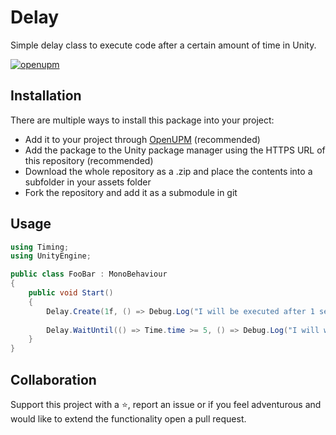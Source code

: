 # Delay
Simple delay class to execute code after a certain amount of time in Unity.

[![openupm](https://img.shields.io/npm/v/com.sandrofigo.delay-unity3d?label=openupm&registry_uri=https://package.openupm.com)](https://openupm.com/packages/com.sandrofigo.delay-unity3d/)

## Installation
There are multiple ways to install this package into your project:
- Add it to your project through [OpenUPM](https://openupm.com/packages/com.sandrofigo.delay-unity3d/) (recommended)
- Add the package to the Unity package manager using the HTTPS URL of this repository (recommended)
- Download the whole repository as a .zip and place the contents into a subfolder in your assets folder
- Fork the repository and add it as a submodule in git

## Usage
```csharp
using Timing;
using UnityEngine;

public class FooBar : MonoBehaviour
{
    public void Start()
    {
        Delay.Create(1f, () => Debug.Log("I will be executed after 1 second."));
        
        Delay.WaitUntil(() => Time.time >= 5, () => Debug.Log("I will wait until the provided condition is true."));
    }
}
```

## Collaboration
Support this project with a ⭐️, report an issue or if you feel adventurous and would like to extend the functionality open a pull request.
